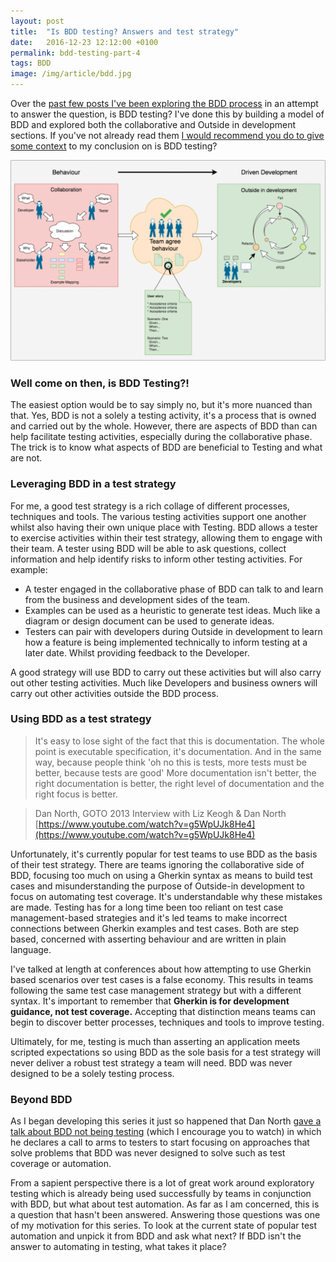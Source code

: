 ```yaml
---
layout: post
title:  "Is BDD testing? Answers and test strategy"
date:   2016-12-23 12:12:00 +0100
permalink: bdd-testing-part-4
tags: BDD
image: /img/article/bdd.jpg
---
```


Over the [past few posts I've been exploring the BDD process](http://www.mwtestconsultancy.co.uk/category/bdd/) in an attempt to answer the question, is BDD testing?  I've done this by building a model of BDD and explored both the collaborative and Outside in development sections.  If you've not already read them [I would recommend you do to give some context](http://www.mwtestconsultancy.co.uk/category/bdd/) to my conclusion on is BDD testing?

<a href="/img/2016/12/BDD-Model.png"><img src="/img/2016/12/BDD-Model-1024x652.png" alt="Is BDD Testing? A model to help testers understand BDD better" class="aligncenter size-large wp-image-383" /></a>

<h3>Well come on then, is BDD Testing?!</h3>

The easiest option would be to say simply no, but it's more nuanced than that.  Yes, BDD is not a solely a testing activity, it's a process that is owned and carried out by the whole.  However, there are aspects of BDD than can help facilitate testing activities, especially during the collaborative phase.  The trick is to know what aspects of BDD are beneficial to Testing and what are not.

<h3>Leveraging BDD in a test strategy</h3>
For me, a good test strategy is a rich collage of different processes, techniques and tools.  The various testing activities support one another whilst also having their own unique place with Testing. BDD allows a tester to exercise activities within their test strategy, allowing them to engage with their team.   A tester using BDD will be able to ask questions, collect information and help identify risks to inform other testing activities.  For example:
<ul>
<li>A tester engaged in the collaborative phase of BDD can talk to and learn from the business and development sides of the team.</li>
<li>Examples can be used as a heuristic to generate test ideas.  Much like a diagram or design document can be used to generate ideas.</li> 
<li>Testers can pair with developers during Outside in development to learn how a feature is being implemented technically to inform testing at a later date.  Whilst providing feedback to the Developer.</li>
</ul>

A good strategy will use BDD to carry out these activities but will also carry out other testing activities.  Much like Developers and business owners will carry out other activities outside the BDD process.

<h3>Using BDD as a test strategy</h3>

> It's easy to lose sight of the fact that this is documentation.  The whole point is executable specification, it's documentation.  And in the same way, because people think 'oh no this is tests, more tests must be better, because tests are good'  More documentation isn't better, the right documentation is better, the right level of documentation and the right focus is better.

> Dan North, GOTO 2013 Interview with Liz Keogh & Dan North [https://www.youtube.com/watch?v=g5WpUJk8He4](https://www.youtube.com/watch?v=g5WpUJk8He4)

Unfortunately, it's currently popular for test teams to use BDD as the basis of their test strategy.  There are teams ignoring the collaborative side of BDD, focusing too much on using a Gherkin syntax as means to build test cases and misunderstanding the purpose of Outside-in development to focus on automating test coverage.  It's understandable why these mistakes are made.  Testing has for a long time been too reliant on test case management-based strategies and it's led teams to make incorrect connections between Gherkin examples and test cases.  Both are step based, concerned with asserting behaviour and are written in plain language.

I've talked at length at conferences about how attempting to use Gherkin based scenarios over test cases is a false economy.  This results in teams following the same test case management strategy but with a different syntax.  It's important to remember that __Gherkin is for development guidance, not test coverage.__  Accepting that distinction means teams can begin to discover better processes, techniques and tools to improve testing.

Ultimately, for me, testing is much than asserting an application meets scripted expectations so using BDD as the sole basis for a test strategy will never deliver a robust test strategy a team will need.  BDD was never designed to be a solely testing process.

<h3>Beyond BDD</h3>

As I began developing this series it just so happened that Dan North [gave a talk about BDD not being testing](https://skillsmatter.com/skillscasts/8633-bdd-is-not-about-testing) (which I encourage you to watch) in which he declares a call to arms to testers to start focusing on approaches that solve problems that BDD was never designed to solve such as test coverage or automation.

From a sapient perspective there is a lot of great work around exploratory testing which is already being used successfully by teams in conjunction with BDD, but what about test automation.  As far as I am concerned, this is a question that hasn't been answered. Answering those questions was one of my motivation for this series.  To look at the current state of popular test automation and unpick it from BDD and ask what next? If BDD isn't the answer to automating in testing, what takes it place?